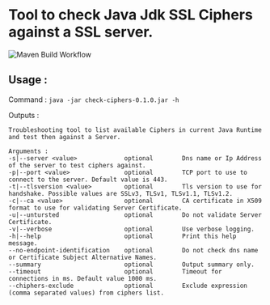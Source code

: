 # Tool to check Java Jdk SSL Ciphers against a SSL server.

![Maven Build Workflow](https://github.com/j-blomart/JavaCheckciphers/actions/workflows/test-package.yaml/badge.svg)

## Usage : 

Command : `java -jar check-ciphers-0.1.0.jar -h`

Outputs : 
```
Troubleshooting tool to list available Ciphers in current Java Runtime and test then against a Server.

Arguments :
-s|--server <value>             optional        Dns name or Ip Address of the server to test ciphers against.
-p|--port <value>               optional        TCP port to use to connect to the server. Default value is 443.
-t|--tlsversion <value>         optional        Tls version to use for handshake. Possible values are SSLv3, TLSv1, TLSv1.1, TLSv1.2.
-c|--ca <value>                 optional        CA certificate in X509 format to use for validating Server Certificate.
-u|--untursted                  optional        Do not validate Server Certificate.
-v|--verbose                    optional        Use verbose logging.
-h|--help                       optional        Print this help message.
--no-endpoint-identification    optional        Do not check dns name or Certificate Subject Alternative Names.
--summary                       optional        Output summary only.
--timeout                       optional        Timeout for connections in ms. Default value 1000 ms.
--chiphers-exclude              optional        Exclude expression (comma separated values) from ciphers list.
```